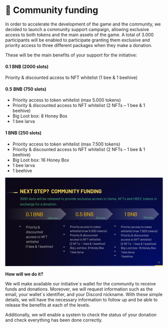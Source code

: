 # 🌱 Community funding

In order to accelerate the development of the game and the community, we decided to launch a community support campaign, allowing exclusive access to both tokens and the main assets of the game. A total of 3.000 participants will be enabled to participate granting them exclusive and priority access to three different packages when they make a donation.

These will be the main benefits of your support for the initiative:

#### 0.1 BNB (2000 slots)

Priority & discounted access to NFT whitelist (1 bee & 1 beehive)

#### 0.5 BNB (750 slots)

* Priority access to token whitelist (max 5.000 tokens)
* Priority & discounted access to NFT whitelist (2 NFTs – 1 bee & 1 beehive)
* Big Loot box: 8 Honey Box
* 1 bee larva

#### 1 BNB (250 slots)

* Priority access to token whitelist (max 7.500 tokens)
* Priority & discounted access to NFT whitelist (2 NFTs – 1 bee & 1 beehive)
* Big Loot box: 16 Honey Box
* 1 bee larva
* 1 beehive

![](<../../.gitbook/assets/image (62).png>)

**How will we do it?**

We will make available our initiative´s wallet for the community to receive funds and donations. Moreover, we will request information such as the email, your wallet´s identifier, and your Discord nickname. With these simple details, we will have the necessary information to follow up and be able to release the benefits at each of the levels.

Additionally, we will enable a system to check the status of your donation and check everything has been done correctly.
